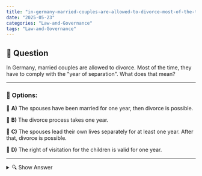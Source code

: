 ```yaml
---
title: "in-germany-married-couples-are-allowed-to-divorce-most-of-the-time-they-have-to-comply-with-the-year"
date: "2025-05-23"
categories: "Law-and-Governance"
tags: "Law-and-Governance"
---
```


## 📌 **Question**

In Germany, married couples are allowed to divorce. Most of the time, they have to comply with the "year of separation". What does that mean?



---

### 📝 **Options:**

🔘 **A)** The spouses have been married for one year, then divorce is possible.

🔘 **B)** The divorce process takes one year.

🔘 **C)** The spouses lead their own lives separately for at least one year. After that, divorce is possible.

🔘 **D)** The right of visitation for the children is valid for one year.

---

<details>
  <summary>🔍 Show Answer</summary>

  <p>
💡  <b>Correct Answer:</b>  c
  </p>
  <p>
    📖<b>Explanation:</b>
    
  </p>
</details>
